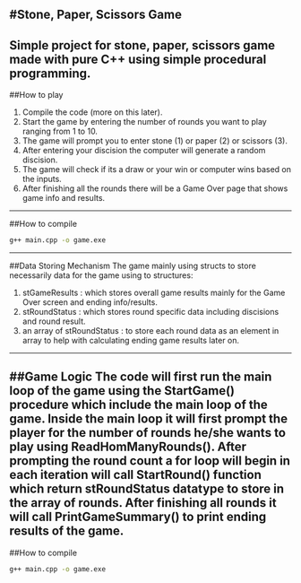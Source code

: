 #Stone, Paper, Scissors Game
---
Simple project for stone, paper, scissors game made with pure C++ using simple procedural programming.
---
##How to play
1. Compile the code (more on this later).
2. Start the game by entering the number of rounds you want to play ranging from 1 to 10.
3. The game will prompt you to enter stone (1) or paper (2) or scissors (3).
4. After entering your discision the computer will generate a random discision.
5. The game will check if its a draw or your win or computer wins based on the inputs.
6. After finishing all the rounds there will be a Game Over page that shows game info and results.
---
##How to compile
```bash
g++ main.cpp -o game.exe
```
---
##Data Storing Mechanism
The game mainly using structs to store necessarily data for the game using to structures:
1. stGameResults : which stores overall game results mainly for the Game Over screen and ending info/results.
2. stRoundStatus : which stores round specific data including discisions and round result.
3. an array of stRoundStatus : to store each round data as an element in array to help with calculating ending game results later on.
---
##Game Logic
The code will first run the main loop of the game using the StartGame() procedure which include the main loop of the game.
Inside the main loop it will first prompt the player for the number of rounds he/she wants to play using ReadHomManyRounds().
After prompting the round count a for loop will begin in each iteration will call StartRound() function which return stRoundStatus datatype to store in the array of rounds.
After finishing all rounds it will call PrintGameSummary() to print ending results of the game.
--
##How to compile
```bash
g++ main.cpp -o game.exe
```
